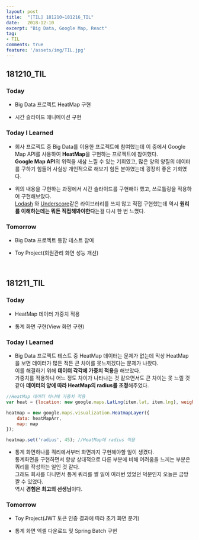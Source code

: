 ```yaml
---
layout: post
title:  "[TIL] 181210~181216_TIL"
date:   2018-12-10
excerpt: "Big Data, Google Map, React"
tag:
- TIL
comments: true
feature: '/assets/img/TIL.jpg'
---
```


## 181210_TIL

### Today 

- Big Data 프로젝트 HeatMap 구현

- 시간 슬라이드 애니메이션 구현

### Today I Learned

- 회사 프로젝트 중 Big Data를 이용한 프로젝트에 참여했는데 이 중에서 Google Map API를 사용하여 **HeatMap**을 구현하는 프로젝트에 참여했다.<br/> **Google Map API**의 위력을 새삼 느낄 수 있는 기회였고, 많은 양의 양질의 데이터를 구하기 힘들어 사실상 개인적으로 해보기 힘든 분야였는데 굉장히 좋은 기회였다. 

- 위의 내용을 구현하는 과정에서 시간 슬라이드를 구현해야 했고, 쓰로틀링을 적용하여 구현해보았다. <br/>[Lodash](https://lodash.com/) 와 [Underscore](https://underscorejs.org/)같은 라이브러리를 쓰지 않고 직접 구현했는데 역시 **원리를 이해하는데는 뭐든 직접해봐야한다**는걸 다시 한 번 느꼈다.

### Tomorrow

- Big Data 프로젝트 통합 테스트 참여

- Toy Project(회원관리 화면 성능 개선)

<br/>

## 181211_TIL

### Today 

- HeatMap 데이터 가중치 적용

- 통계 화면 구현(View 화면 구현)

### Today I Learned

- Big Data 프로젝트 테스트 중 HeatMap 데이터는 문제가 없는데 막상 HeatMap을 보면 데이터가 많든 적든 큰 차이를 못느끼겠다는 문제가 나왔다.<br/> 이를 해결하기 위해 **데이터 각각에 가중치 적용**을 해보았다.<br/> 가중치를 적용하니 어느 정도 차이가 나타나는 것 같으면서도 큰 차이는 못 느낄 것 같아 **데이터의 양에 따라 HeatMap의 radius를 조정**해주었다.

```js
//HeatMap 데이터 하나에 가중치 적용
var heat = {location: new google.maps.LatLng(item.lat, item.lng), weight: 10}

heatmap = new google.maps.visualization.HeatmapLayer({
    data: heatMapArr,
    map: map
});

heatmap.set('radius', 45); //HeatMap에 radius 적용
```

- 통계 화면하나를 쿼리에서부터 화면까지 구현해야할 일이 생겼다. <br/>통계화면을 구현하면서 항상 상대적으로 다른 부분에 비해 어려움을 느끼는 부분은 쿼리를 작성하는 일인 것 같다. <br/>그래도 회사를 다니면서 통계 쿼리를 짤 일이 여러번 있었던 덕분인지 오늘은 금방 짤 수 있었다. <br/>역시 **경험은 최고의 선생님**이다.

### Tomorrow

- Toy Project(JWT 토큰 인증 결과에 따라 초기 화면 분기)

- 통계 화면 엑셀 다운로드 및 Spring Batch 구현

<br/>
